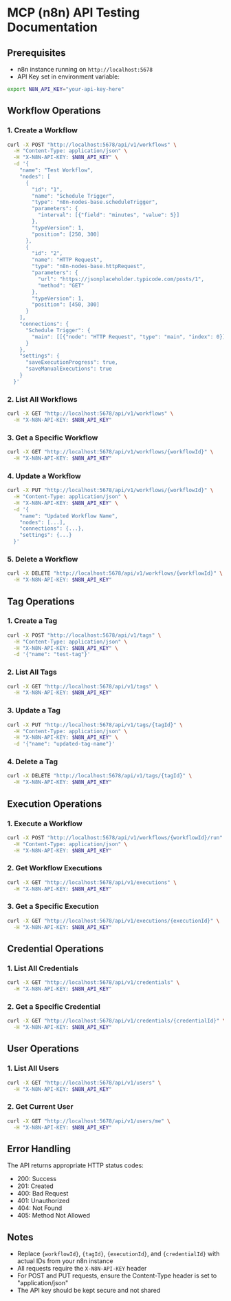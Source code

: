 # MCP (n8n) API Testing Documentation

## Prerequisites
- n8n instance running on `http://localhost:5678`
- API Key set in environment variable:
```bash
export N8N_API_KEY="your-api-key-here"
```

## Workflow Operations

### 1. Create a Workflow
```bash
curl -X POST "http://localhost:5678/api/v1/workflows" \
  -H "Content-Type: application/json" \
  -H "X-N8N-API-KEY: $N8N_API_KEY" \
  -d '{
    "name": "Test Workflow",
    "nodes": [
      {
        "id": "1",
        "name": "Schedule Trigger",
        "type": "n8n-nodes-base.scheduleTrigger",
        "parameters": {
          "interval": [{"field": "minutes", "value": 5}]
        },
        "typeVersion": 1,
        "position": [250, 300]
      },
      {
        "id": "2",
        "name": "HTTP Request",
        "type": "n8n-nodes-base.httpRequest",
        "parameters": {
          "url": "https://jsonplaceholder.typicode.com/posts/1",
          "method": "GET"
        },
        "typeVersion": 1,
        "position": [450, 300]
      }
    ],
    "connections": {
      "Schedule Trigger": {
        "main": [[{"node": "HTTP Request", "type": "main", "index": 0}]]
      }
    },
    "settings": {
      "saveExecutionProgress": true,
      "saveManualExecutions": true
    }
  }'
```

### 2. List All Workflows
```bash
curl -X GET "http://localhost:5678/api/v1/workflows" \
  -H "X-N8N-API-KEY: $N8N_API_KEY"
```

### 3. Get a Specific Workflow
```bash
curl -X GET "http://localhost:5678/api/v1/workflows/{workflowId}" \
  -H "X-N8N-API-KEY: $N8N_API_KEY"
```

### 4. Update a Workflow
```bash
curl -X PUT "http://localhost:5678/api/v1/workflows/{workflowId}" \
  -H "Content-Type: application/json" \
  -H "X-N8N-API-KEY: $N8N_API_KEY" \
  -d '{
    "name": "Updated Workflow Name",
    "nodes": [...],
    "connections": {...},
    "settings": {...}
  }'
```

### 5. Delete a Workflow
```bash
curl -X DELETE "http://localhost:5678/api/v1/workflows/{workflowId}" \
  -H "X-N8N-API-KEY: $N8N_API_KEY"
```

## Tag Operations

### 1. Create a Tag
```bash
curl -X POST "http://localhost:5678/api/v1/tags" \
  -H "Content-Type: application/json" \
  -H "X-N8N-API-KEY: $N8N_API_KEY" \
  -d '{"name": "test-tag"}'
```

### 2. List All Tags
```bash
curl -X GET "http://localhost:5678/api/v1/tags" \
  -H "X-N8N-API-KEY: $N8N_API_KEY"
```

### 3. Update a Tag
```bash
curl -X PUT "http://localhost:5678/api/v1/tags/{tagId}" \
  -H "Content-Type: application/json" \
  -H "X-N8N-API-KEY: $N8N_API_KEY" \
  -d '{"name": "updated-tag-name"}'
```

### 4. Delete a Tag
```bash
curl -X DELETE "http://localhost:5678/api/v1/tags/{tagId}" \
  -H "X-N8N-API-KEY: $N8N_API_KEY"
```

## Execution Operations

### 1. Execute a Workflow
```bash
curl -X POST "http://localhost:5678/api/v1/workflows/{workflowId}/run" \
  -H "Content-Type: application/json" \
  -H "X-N8N-API-KEY: $N8N_API_KEY"
```

### 2. Get Workflow Executions
```bash
curl -X GET "http://localhost:5678/api/v1/executions" \
  -H "X-N8N-API-KEY: $N8N_API_KEY"
```

### 3. Get a Specific Execution
```bash
curl -X GET "http://localhost:5678/api/v1/executions/{executionId}" \
  -H "X-N8N-API-KEY: $N8N_API_KEY"
```

## Credential Operations

### 1. List All Credentials
```bash
curl -X GET "http://localhost:5678/api/v1/credentials" \
  -H "X-N8N-API-KEY: $N8N_API_KEY"
```

### 2. Get a Specific Credential
```bash
curl -X GET "http://localhost:5678/api/v1/credentials/{credentialId}" \
  -H "X-N8N-API-KEY: $N8N_API_KEY"
```

## User Operations

### 1. List All Users
```bash
curl -X GET "http://localhost:5678/api/v1/users" \
  -H "X-N8N-API-KEY: $N8N_API_KEY"
```

### 2. Get Current User
```bash
curl -X GET "http://localhost:5678/api/v1/users/me" \
  -H "X-N8N-API-KEY: $N8N_API_KEY"
```

## Error Handling

The API returns appropriate HTTP status codes:
- 200: Success
- 201: Created
- 400: Bad Request
- 401: Unauthorized
- 404: Not Found
- 405: Method Not Allowed

## Notes
- Replace `{workflowId}`, `{tagId}`, `{executionId}`, and `{credentialId}` with actual IDs from your n8n instance
- All requests require the `X-N8N-API-KEY` header
- For POST and PUT requests, ensure the Content-Type header is set to "application/json"
- The API key should be kept secure and not shared 